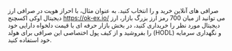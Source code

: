 
صرافی های آنلاین خرید و را انتخاب کنید. به عنوان مثال، با احراز هویت در صرافی ارز دیجیتال اوکی اکسچنج https://ok-ex.io/ می توانید از میان 700 رمز ارز بزرگ بازار، ارز دیجیتال مورد نظر را خریداری کنید، در بخش بازار حرفه ای با قیمت دلخواه دارایی خود را بفروشید و از کیف پول اختصاصی این صرافی برای هولد (HODL) و نگهداری سرمایه خود استفاده کنید.
